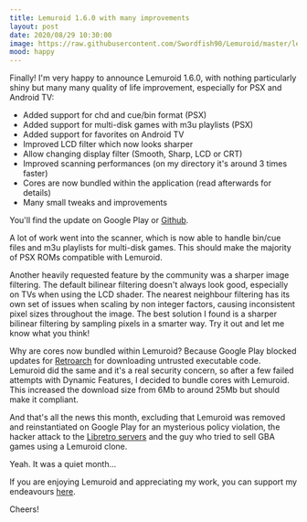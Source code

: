 ```yaml
---
title: Lemuroid 1.6.0 with many improvements
layout: post
date: 2020/08/29 10:30:00
image: https://raw.githubusercontent.com/Swordfish90/Lemuroid/master/lemuroid-app/icon/lemuroid_web.png
mood: happy
---
```


Finally! I'm very happy to announce Lemuroid 1.6.0, with nothing particularly shiny but many many quality of life improvement, especially for PSX and Android TV:

* Added support for chd and cue/bin format (PSX)
* Added support for multi-disk games with m3u playlists (PSX)
* Added support for favorites on Android TV
* Improved LCD filter which now looks sharper
* Allow changing display filter (Smooth, Sharp, LCD or CRT)
* Improved scanning performances (on my directory it's around 3 times faster)
* Cores are now bundled within the application (read afterwards for details)
* Many small tweaks and improvements

You'll find the update on Google Play or [Github](https://github.com/Swordfish90/Lemuroid/releases/tag/1.6.0).

A lot of work went into the scanner, which is now able to handle bin/cue files and m3u playlists for multi-disk games. This should make the majority of PSX ROMs compatible with Lemuroid.

Another heavily requested feature by the community was a sharper image filtering. The default bilinear filtering doesn't always look good, especially on TVs when using the LCD shader.
The nearest neighbour filtering has its own set of issues when scaling by non integer factors, causing inconsistent pixel sizes throughout the image.
The best solution I found is a sharper bilinear filtering by sampling pixels in a smarter way. Try it out and let me know what you think!

Why are cores now bundled within Lemuroid? Because Google Play blocked updates for [Retroarch](https://www.libretro.com/index.php/retroarch-1-9-0-wont-be-releasing-on-google-play-store-for-now/) for downloading untrusted executable code. Lemuroid did the same and it's a real security concern, so after a few failed attempts with Dynamic Features, I decided to bundle cores with Lemuroid. This increased the download size from 6Mb to around 25Mb but should make it compliant.

And that's all the news this month, excluding that Lemuroid was removed and reinstantiated on Google Play for an mysterious policy violation, the hacker attack to the [Libretro servers](https://www.libretro.com/index.php/buildbot-server-up-and-running-again-the-status-and-future-plans/) and the guy who tried to sell GBA games using a Lemuroid clone.

Yeah. It was a quiet month...

If you are enjoying Lemuroid and appreciating my work, you can support my endeavours [here](https://swordfish90.github.io/donations).

Cheers!
